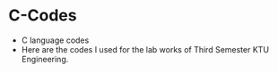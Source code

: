 # C-Codes
 - C language codes
 - Here are the codes I used for the lab works of Third Semester KTU Engineering.
